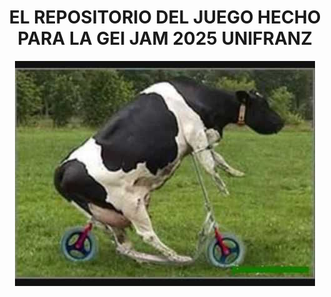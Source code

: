 <main align="center">
    <h1>
        EL REPOSITORIO DEL JUEGO HECHO PARA LA GEI JAM 2025 UNIFRANZ
    </h1>
    <img
        src="https://github.com/elkks19/geijam/blob/main/repositorio/vaca.jpg"
        alt="Una vaca en triciclo"
    >
</main>
